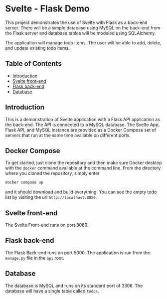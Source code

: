 # Svelte - Flask Demo

This project demonstrates the use of Svelte with Flask as a back-end server.  There will
be a simple database using MySQL on the back-end from the Flask server and database tables
will be modeled using SQLAlchemy. 

The application will manage todo items.  The user will be able to add, delete, and update
existing todo items.  

## Table of Contents


- [Introduction](#introduction)
- [Svelte front-end](#svelte-front-end)
- [Flask back-end](#flask-back-end)
- [Database](#database)

## Introduction

This is a demonstration of Svelte application with a Flask API
application as the back-end.  The API is connected to a MySQL
database.  The Svelte App, Flask API, and MySQL instance are provided
as a Docker Compose set of servers that run at the same time available
on different ports.

## Docker Compose

To get started, just clone the repository and then make sure Docker
desktop with the `docker` command available at the command line.  From
the directory where you cloned the repository, simply enter

```sh
docker compose up
```

and it should download and build everything.  You can see the empty
todo list by visiting the url `http://localhost:8080`. 

## Svelte front-end

The Svelte Front-end runs on port 8080.

## Flask back-end

The Flask Back-end runs on port 5000.  The application is run from the
`manage.py` file in the `api` root.

## Database

The database is MySQL and runs on its standard port of 3306.  The
database will have a single table called `todos`.